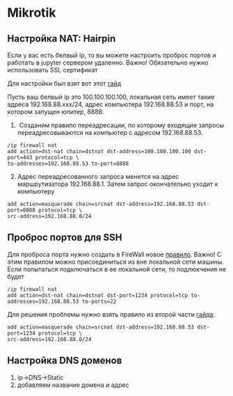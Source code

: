 # Mikrotik

Настройка NAT: Hairpin
----------------------

Если у вас есть белвый ip, то вы можете настроить проброс портов и работать в jupyter сервером удаленно. Важно!
Обязательно нужно использовать SSL сертификат

Для настройки был взят вот этот [гайд](https://spw.ru/educate/articles/natpart5/)

Пусть ваш белвый ip это 100.100.100.100, локальная сеть имеет такие адреса 192.168.88.xxx/24, адрес компьютера 192.168.88.53 и порт, на котором запущен юпитер, 8888. 


1)  Созданим правило переадресации, по которому входящие запросы переадресовываются на компьютер с адресом 192.168.88.53. 

~~~
/ip firewall nat
add action=dst-nat chain=dstnat dst-address=100.100.100.100 dst-port=443 protocol=tcp \
to-addresses=192.168.88.53 to-port=8888
~~~

2) Адрес переадресованного запроса менется на адрес маршрутизатора 192.168.88.1. Затем запрос окончательно уходит к компьютеру 

~~~
add action=masquerade chain=srcnat dst-address=192.168.88.53 dst-port=8888 protocol=tcp \
src-address=192.168.88.0/24
~~~

Проброс портов для SSH
----------------------

Для проброса порта нужно создать в FireWall новое [правило](https://forum.mikrotik.com/viewtopic.php?t=136405). Важно! С этим правилом можно присоединиться из вне локальной сети машины. Если попытаться подключаться в ее локальной сети, то подлюкчения не будет
~~~
/ip firewall nat
add action=dst-nat chain=dstnat dst-port=1234 protocol=tcp to-addresses=192.168.88.53 to-ports=22
~~~

Для решения проблемы нужно взять правило из второй части [гайда](https://spw.ru/educate/articles/natpart5/):
~~~
add action=masquerade chain=srcnat dst-address=192.168.88.53 dst-port=1234 protocol=tcp \
src-address=192.168.88.0/24
~~~


Настройка DNS доменов
----------------------

1) ip->DNS->Static
2) добавляем название домена и адрес
